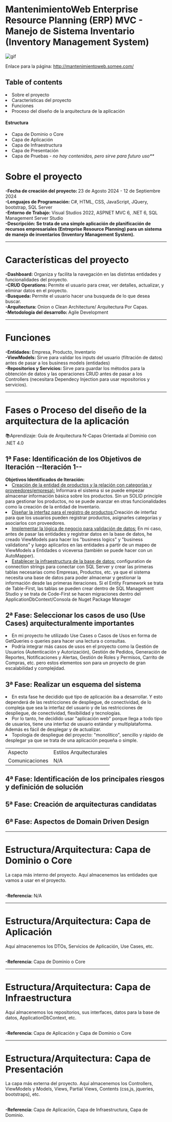 # MantenimientoWeb Enterprise Resource Planning (ERP) MVC - Manejo de Sistema Inventario (Inventory Management System)
 
![gif](https://user-images.githubusercontent.com/74038190/219923823-bf1ce878-c6b8-4faa-be07-93e6b1006521.gif)

Enlace para la página: http://mantenimientoweb.somee.com/
<h2>Table of contents</h2>
 <li>Sobre el proyecto</li>
 <li>Características del proyecto</li>
 <li>Funciones</li>
 <li>Proceso del diseño de la arquitectura de la aplicación</li>
<h4>Estructura</h4>
     <li>Capa de Dominio o Core</li>
     <li>Capa de Aplicación</li>
     <li>Capa de Infraestructura</li>
     <li>Capa de Presentación</li>
     <li>Capa de Pruebas - <i>no hay contenidos, pero sirve para futuro uso**</i></li>
<h1>Sobre el proyecto</h1>
<b>-Fecha de creación del proyecto: </b> 23 de Agosto 2024 - 12 de Septiembre 2024
<br>
<b>-Lenguajes de Programación: </b> C#, HTML, CSS, JavaScript, JQuery, bootstrap, SQL Server
<br>
<b>-Entorno de Trabajo:</b> Visual Studios 2022, ASPNET MVC 6, .NET 6, SQL Management Server Studio
<br>
<b>-Descripción: Se trata de una simple aplicación de planificación de recursos empresariales (Entreprise Resource Planning) para un sistema de manejo de inventarios (Inventory Management System).</b>
<hr>
<h1>Características del proyecto</h1>
<b>-Dashboard: </b> Organiza y facilita la navegación en las distintas entidades y funcionalidades del proyecto. <br>
<b>-CRUD Operations: </b> Permite el usuario para crear, ver detalles, actualizar, y eliminar datos en el proyecto. <br>
<b>-Busqueda: </b> Permite el usuario hacer una busqueda de lo que desea buscar.
<br>
<b>-Arquítectura: </b> Onion o Clean Architecture/ Arquitectura Por Capas. <br>
<b>-Metodología del desarrollo: </b> Agile Development
<hr>
<h1>Funciones</h1>
<b>-Entidades: </b> Empresa, Producto, Inventario <br>
<b>-ViewModels: </b> Sirve para validar los inputs del usuario (filtración de datos) antes de pasar a los business models (entidades) <br>
<b>-Repositorios y Servicios: </b> Sirve para guardar los métodos para la obtención de datos y las operaciones CRUD antes de pasar a los Controllers (necesitara Dependecy Injection para usar repositorios y servicios).
<br>
<hr>
<h1>Fases o Proceso del diseño de la arquitectura de la aplicación</h1>
📚Aprendizaje: Guía de Arquitectura N-Capas Orientada al Dominio con .NET 4.0

<h2>1ª Fase: Identificación de los Objetivos de Iteración --Iteración 1--</h2>
<b>Objetivos Identificados de Iteración:</b>
<li><u>Creación de la entidad de productos y la relación con categorías y proveedores(empresa):</u> Informara el sistema si se puede empezar almacenar información básica sobre los productos. Sin un SOLID principle para gestionar los productos, no se puede avanzar en otras funcionalidades como la creación de la entidad de Inventario.</li>
<li><u>Diseñar la interfaz para el registro de productos:</u>Creación de interfaz para que los usuarios pueden registrar productos, asignarles categorías y asociarlos con proveedores.</li>
<li><u>Implementar la lógica de negocio para validación de datos:</u> En mi caso, antes de pasar las entidades y registrar datos en la base de datos, he creado ViewModels para hacer los "business logics" y "business validations" y luego aplicarlos en las entidades a partir de un mapeo de ViewModels a Entidades o viceversa (también se puede hacer con un AutoMapper). </li>
<li><u>Establecer la infraestructura de la base de datos:</u> configuration de connection strings para conectar con SQL Server y crear las primeras tablas necesarias como Empresas, Productos, etc. ya que el sistema necesita una base de datos para poder almacenar y gestionar la información desde las primeras iteraciones. Si el Entity Framework se trata de Table-First, las tablas se pueden crear dentro de SQL Management Studio y se trata de Code-First se hacen migraciones dentro del ApplicationDbContext/Consola de Nuget Package Manager</li>
<h2>2ª Fase: Seleccionar los casos de uso (Use Cases) arquitecturalmente importantes</h2>
<li>En mi proyecto he utilizado Use Cases o Casos de Usos en  forma de GetQueries o queries para hacer una lectura o consultas.</li>
<li>Podría integrar más casos de usos en el proyecto como la Gestión de Usuarios (Autenticación y Autorización), Gestión de Pedidos, Generación de Reportes, Notificaciones y Alertas, Gestión de Roles y Permisos, Carrito de Compras, etc. pero estos elementos son para un proyecto de gran escalabilidad y complejidad.</li>
<h2>3ª Fase: Realizar un esquema del sistema</h2>
<li>En esta fase he decidido qué tipo de aplicación iba a desarrollar. Y esto dependerá de las restricciones de despliegue, de conectividad, de lo compleja que sea la interfaz del usuario y de las restricciones de despliegue, de conectividad, flexibilidad y tecnologías. </li> 
<li>Por lo tanto, he decidido usar "aplicación web" porque llega a todo tipo de usuarios, tiene una interfaz de usuario estándar y multiplataforma. Además es fácil de desplegar y de actualizar.</li> 
<li>Topología de despliegue del proyecto: "monolítico", sencillo y rápido de desplegar ya que se trata de una aplicación pequeña o simple.</li>
<table>
 <tr>
  <td>Aspecto</td>
  <td>Estilos Arquitecturales</td>
 </tr>
 <tr>
  <td>Comunicaciones</td>
  <td>N/A</td>
 </tr>
 
</table>

<h2>4ª Fase: Identificación de los principales riesgos y definición de solución</h2>
<h2>5ª Fase: Creación de arquitecturas candidatas</h2>
<h2>6ª Fase: Aspectos de Domain Driven Design</h2>
<hr>

<h1>Estructura/Arquitectura: Capa de Dominio o Core</h1> 
<p>La capa más interno del proyecto. Aquí almacenemos las entidades que vamos a usar en el proyecto.</p>
<br>
<b>-Referencia:</b> N/A

<hr>
<h1>Estructura/Arquitectura: Capa de Aplicación</h1>
<p>Aquí almacenemos los DTOs, Servicios de Aplicación, Use Cases, etc.</p>
<br>
<b>-Referencia: </b> Capa de Dominio o Core

<hr>
<h1>Estructura/Arquitectura: Capa de Infraestructura </h1> 
<p>Aquí almacenemos los repositorios, sus interfaces, datos para la base de datos, ApplicationDbContext, etc.</p>
<br>
<b>-Referencia: </b> Capa de Aplicación y Capa de Dominio o Core

<hr>
<h1>Estructura/Arquitectura: Capa de Presentación </h1> 
<p>La capa más externa del proyecto. Aquí almacenemos los Controllers, ViewModels y Models, Views, Partial Views, Contents (css,js, jqueries, bootstraps), etc.</p>
<br>
<b>-Referencia: </b> Capa de Aplicación, Capa de Infraestructura, Capa de Dominio.



